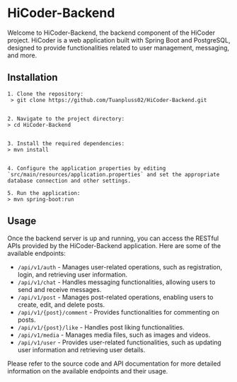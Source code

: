 # HiCoder-Backend

Welcome to HiCoder-Backend, the backend component of the HiCoder project. HiCoder is a web application built with Spring
Boot and PostgreSQL, designed to provide functionalities related to user management, messaging, and more.

## Installation

```
1. Clone the repository:
 > git clone https://github.com/Tuanpluss02/HiCoder-Backend.git


2. Navigate to the project directory:
> cd HiCoder-Backend


3. Install the required dependencies:
> mvn install


4. Configure the application properties by editing `src/main/resources/application.properties` and set the appropriate database connection and other settings.

5. Run the application:
> mvn spring-boot:run
```

## Usage

Once the backend server is up and running, you can access the RESTful APIs provided by the HiCoder-Backend application.
Here are some of the available endpoints:

- `/api/v1/auth` - Manages user-related operations, such as registration, login, and retrieving user information.
- `/api/v1/chat` - Handles messaging functionalities, allowing users to send and receive messages.
- `/api/v1/post` - Manages post-related operations, enabling users to create, edit, and delete posts.
- `/api/v1/{post}/comment` - Provides functionalities for commenting on posts.
- `/api/v1/{post}/like` - Handles post liking functionalities.
- `/api/v1/media` - Manages media files, such as images and videos.
- `/api/v1/user` - Provides user-related functionalities, such as updating user information and retrieving user details.

Please refer to the source code and API documentation for more detailed information on the available endpoints and their
usage.
